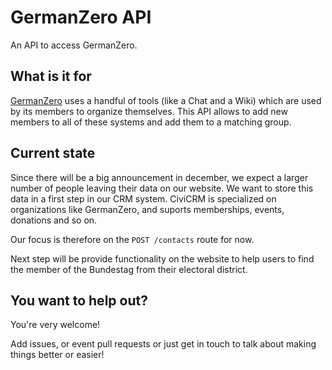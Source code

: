# GermanZero API

An API to access GermanZero.

## What is it for

[GermanZero](https://germanzero.de) uses a handful of tools (like a Chat and a Wiki) which are used by its members to organize themselves. This API allows to add new members to all of these systems and add them to a matching group.

## Current state

Since there will be a big announcement in december, we expect a larger number of people leaving their data on our website. We want to store this data in a first step in our CRM system. CiviCRM is specialized on organizations like GermanZero, and suports memberships, events, donations and so on.

Our focus is therefore on the `POST /contacts` route for now.

Next step will be provide functionality on the website to help users to find the member of the Bundestag from their electoral district.

## You want to help out?

You're very welcome!

Add issues, or event pull requests or just get in touch to talk about making things better or easier!
